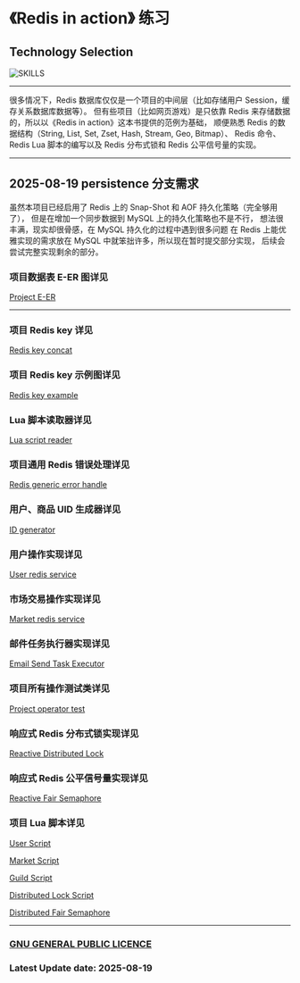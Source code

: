 # 《Redis in action》 练习

## Technology Selection

![SKILLS](https://skillicons.dev/icons?i=redis,mysql,spring,lua)

---

很多情况下，Redis 数据库仅仅是一个项目的中间层（比如存储用户 Session，缓存关系数据库数据等）。
但有些项目（比如网页游戏）是只依靠 Redis 来存储数据的，所以以《Redis in action》这本书提供的范例为基础，
顺便熟悉 Redis 的数据结构（String, List, Set, Zset, Hash, Stream, Geo, Bitmap）、
Redis 命令、Redis Lua 脚本的编写以及 Redis 分布式锁和 Redis 公平信号量的实现。

---

## 2025-08-19 persistence 分支需求

虽然本项目已经启用了 Redis 上的 Snap-Shot 和 AOF 持久化策略（完全够用了），
但是在增加一个同步数据到 MySQL 上的持久化策略也不是不行，
想法很丰满，现实却很骨感，在 MySQL 持久化的过程中遇到很多问题
在 Redis 上能优雅实现的需求放在 MySQL 中就笨拙许多，所以现在暂时提交部分实现，
后续会尝试完整实现剩余的部分。

### 项目数据表 E-ER 图详见

[Project E-ER](https://github.com/JesseZ332623/item-market/blob/persistence/documents/mysql-eer.png)

---

### 项目 Redis key 详见

[Redis key concat](https://github.com/JesseZ332623/item-market/blob/main/src/main/java/com/example/jesse/item_market/utils/KeyConcat.java)

### 项目 Redis key 示例图详见

[Redis key example](https://github.com/JesseZ332623/item-market/blob/main/documents/redis-key-describe.png)

### Lua 脚本读取器详见

[Lua script reader](https://github.com/JesseZ332623/item-market/blob/main/src/main/java/com/example/jesse/item_market/utils/LuaScriptReader.java)

### 项目通用 Redis 错误处理详见

[Redis generic error handle](https://github.com/JesseZ332623/item-market/blob/main/src/main/java/com/example/jesse/item_market/errorhandle/RedisErrorHandle.java)

### 用户、商品 UID 生成器详见

[ID generator](https://github.com/JesseZ332623/item-market/blob/main/src/main/java/com/example/jesse/item_market/utils/UUIDGenerator.java)

### 用户操作实现详见

[User redis service](https://github.com/JesseZ332623/item-market/blob/main/src/main/java/com/example/jesse/item_market/user/impl/UserRedisServiceImpl.java)

### 市场交易操作实现详见

[Market redis service](https://github.com/JesseZ332623/item-market/blob/main/src/main/java/com/example/jesse/item_market/market/impl/MarketServiceImpl.java)

### 邮件任务执行器实现详见

[Email Send Task Executor](https://github.com/JesseZ332623/item-market/blob/main/src/main/java/com/example/jesse/item_market/email_send_task/impl/EmailSendTaskImpl.java)

### 项目所有操作测试类详见

[Project operator test](https://github.com/JesseZ332623/item-market/blob/main/src/test/java/com/example/jesse/item_market)

### 响应式 Redis 分布式锁实现详见

[Reactive Distributed Lock](https://github.com/JesseZ332623/item-market/blob/main/src/main/java/com/example/jesse/item_market/lock/impl/RedisLockImpl.java)

### 响应式 Redis 公平信号量实现详见

[Reactive Fair Semaphore](https://github.com/JesseZ332623/item-market/blob/main/src/main/java/com/example/jesse/item_market/semaphore/impl/FairSemaphoreImpl.java)

### 项目 Lua 脚本详见

[User Script](https://github.com/JesseZ332623/item-market/tree/main/src/main/resources/lua-script/user-operator)

[Market Script](https://github.com/JesseZ332623/item-market/tree/main/src/main/resources/lua-script/market-operator)

[Guild Script](https://github.com/JesseZ332623/item-market/tree/main/src/main/resources/lua-script/guild-operator)

[Distributed Lock Script](https://github.com/JesseZ332623/item-market/tree/main/src/main/resources/lua-script/lock-operator)

[Distributed Fair Semaphore](https://github.com/JesseZ332623/item-market/tree/main/src/main/resources/lua-script/semaphore-operator)

---

### [GNU GENERAL PUBLIC LICENCE](https://github.com/JesseZ332623/item-market/blob/main/LICENSE)

### Latest Update date: 2025-08-19
